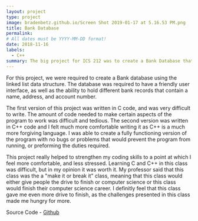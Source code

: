 ```yaml
---
layout: project
type: project
image: bradenbetz.github.io/Screen Shot 2019-01-17 at 5.16.53 PM.png     
title: Bank Database
permalink: 
# All dates must be YYYY-MM-DD format!
date: 2018-11-16
labels:
  - C++
summary: The big project for ICS 212 was to create a Bank Database that utilized a linked list to store different records, containing an Address, Account Number and Name
---
```


For this project, we were required to create a Bank database using the linked list data structure.  The database was required to have a friendly user interface, as well as the ability to hold different bank records that contain a name, address, and account number.

The first version of this project was written in C code, and was very difficult to write.  The amount of code needed to make certain aspects of the program to work was difficult and tedious.  The second version was written in C++ code and I felt much more comfortable writing it as C++ is a much more forgiving language.  I was able to create a fully functioning version of the program with no bugs or problems that would prevent the program from running, or preforming the duties required.

This project really helped to strengthen my coding skills to a point at which I feel more comfortable, and less stressed.  Learning C and C++ in this class was difficult, but in my opinion it was worth it.  My professor said that this class was the a "make it or break it" class, meaning that this class would either give people the drive to finish or computer science or this class would finish their computer science career.  I definitly feel that this class gave me even more drive to finish, as the challenges presented in this class made me hungry for more.

Source Code - [Github](https://github.com/user/repo/blob/branch/other_file.md)

